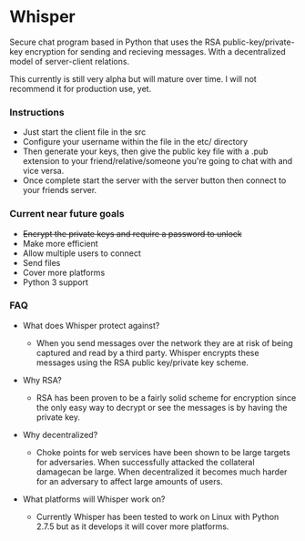Whisper
=======

Secure chat program based in Python that uses the RSA public-key/private-key
encryption for sending and recieving messages.  With a decentralized model 
of server-client relations.

This currently is still very alpha but will mature over time.  I will not recommend it for production use, yet.

### Instructions

- Just start the client file in the src
- Configure your username within the file in the etc/ directory
- Then generate your keys, then give the public key file with a .pub extension to your friend/relative/someone you're going to chat with and vice versa.  
- Once complete start the server with the server button then connect to your friends server.

### Current near future goals

- ~~Encrypt the private keys and require a password to unlock~~
- Make more efficient
- Allow multiple users to connect
- Send files
- Cover more platforms
- Python 3 support

### FAQ


- What does Whisper protect against?

  * When you send messages over the network they are at risk of being captured and read by a third party.  Whisper encrypts these messages using the RSA public key/private key scheme.

- Why RSA?

  * RSA has been proven to be a fairly solid scheme for encryption since the only easy way to decrypt or see the messages is by having the private key.

- Why decentralized?

  * Choke points for web services have been shown to be large targets for adversaries.  When successfully attacked the collateral damagecan be large.  When decentralized it becomes much harder for an adversary to affect large amounts of users.

- What platforms will Whisper work on?

  * Currently Whisper has been tested to work on Linux with Python 2.7.5 but as it develops it will cover more platforms.
